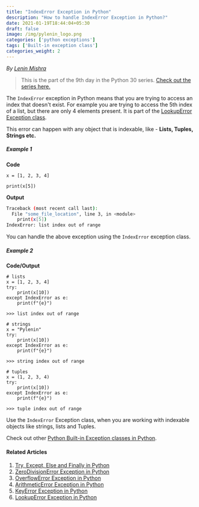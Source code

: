 ```yaml
---
title: "IndexError Exception in Python"
description: "How to handle IndexError Exception in Python?"
date: 2021-01-19T18:44:04+05:30
draft: false
image: /img/pylenin_logo.png
categories: ['python exceptions']
tags: ['Built-in exception class']
categories_weight: 2
---
```

<div class="sharethis-inline-follow-buttons"></div>

*By [Lenin Mishra](https://www.pylenin.com/authors/#lenin-mishra)*

> This is the part of the 9th day in the Python 30 series. [Check out the series here.](https://www.youtube.com/playlist?list=PLqEbL1vopgvuI-3wzwHqftEkH3AILozS5)

The `IndexError` exception in Python means that you are trying to access an index that doesn't exist. For example you are trying to access the 5th index of a list, but there are only 4 elements present. It is part of the [LookupError Exception class](https://www.pylenin.com/blogs/lookup-error-python). 

This error can happen with any object that is indexable, like - **Lists, Tuples, Strings etc.**

##### Example 1

**Code**

```python3
x = [1, 2, 3, 4]

print(x[5])
```

**Output**

```bash
Traceback (most recent call last):
  File "some_file_location", line 3, in <module>
    print(x[5])
IndexError: list index out of range
```

You can handle the above exception using the `IndexError` exception class.

##### Example 2

**Code/Output**

```python3
# lists
x = [1, 2, 3, 4]
try:
    print(x[10])
except IndexError as e:
    print(f"{e}")
    
>>> list index out of range
    
# strings
x = "Pylenin"
try:
    print(x[10])
except IndexError as e:
    print(f"{e}")

>>> string index out of range

# tuples
x = (1, 2, 3, 4)
try:
    print(x[10])
except IndexError as e:
    print(f"{e}")

>>> tuple index out of range
```

Use the `IndexError` Exception class, when you are working with indexable objects like strings, lists and Tuples.

Check out other [Python Built-in Exception classes in Python](https://www.pylenin.com/tags/built-in-exception-class/).

#### Related Articles

1. [Try, Except, Else and Finally in Python](https://www.pylenin.com/blogs/python-try-except-else-finally/)
2. [ZeroDivisionError Exception in Python](https://www.pylenin.com/blogs/zero-division-error-python/)
3. [OverflowError Exception in Python](https://www.pylenin.com/blogs/overflow-error-python/)
4. [ArithmeticError Exception in Python](https://www.pylenin.com/blogs/arithmetic-error-python/)
5. [KeyError Exception in Python](https://www.pylenin.com/blogs/key-error-python/)
6. [LookupError Exception in Python](https://www.pylenin.com/blogs/lookup-error-python/)